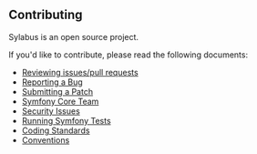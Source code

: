 Contributing
------------

Sylabus is an open source project.

If you'd like to contribute, please read the following documents:

* [Reviewing issues/pull requests][0]
* [Reporting a Bug][1]
* [Submitting a Patch][2]
* [Symfony Core Team][3]
* [Security Issues][4]
* [Running Symfony Tests][5]
* [Coding Standards][7]
* [Conventions][8]

[0]: https://github.com/alkevin/dm-ci20-4/.github/
[1]: https://symfony.com/doc/current/contributing/code/bugs.html
[2]: https://symfony.com/doc/current/contributing/code/patches.html
[3]: https://symfony.com/doc/current/contributing/code/core_team.html
[4]: https://symfony.com/doc/current/contributing/code/security.html
[5]: https://symfony.com/doc/current/contributing/code/tests.html
[6]: https://symfony.com/doc/current/contributing/code/bc.html
[7]: https://symfony.com/doc/current/contributing/code/standards.html
[8]: https://symfony.com/doc/current/contributing/code/conventions.html